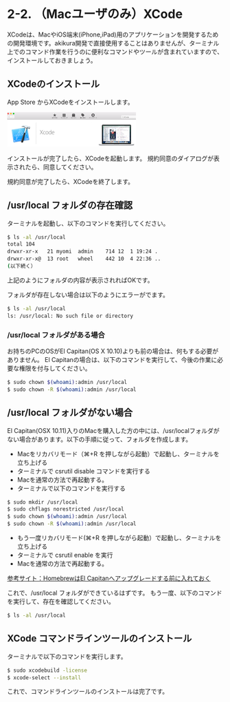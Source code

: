 # 2-2. （Macユーザのみ）XCode
XCodeは、MacやiOS端末(iPhone,iPad)用のアプリケーションを開発するための開発環境です。akikura開発で直接使用することはありませんが、ターミナル上でのコマンド作業を行うのに便利なコマンドやツールが含まれていますので、インストールしておきましょう。

## XCodeのインストール

App Store からXCodeをインストールします。

![App Store](../images/image-02-0001.png)

インストールが完了したら、XCodeを起動します。
規約同意のダイアログが表示されたら、同意してください。

規約同意が完了したら、XCodeを終了します。

## /usr/local フォルダの存在確認

ターミナルを起動し、以下のコマンドを実行してください。

```sh
$ ls -al /usr/local
total 104
drwxr-xr-x   21 myomi  admin    714 12  1 19:24 .
drwxr-xr-x@  13 root   wheel    442 10  4 22:36 ..
(以下続く）
```
上記のようにフォルダの内容が表示されればOKです。

フォルダが存在しない場合は以下のようにエラーがでます。

```sh
$ ls -al /usr/local
ls: /usr/local: No such file or directory
```

### /usr/local フォルダがある場合
お持ちのPCのOSがEl Capitan(OS X 10.10)よりも前の場合は、何もする必要がありません。
El Capitanの場合は、以下のコマンドを実行して、今後の作業に必要な権限を付与してください。

```sh
$ sudo chown $(whoami):admin /usr/local 
$ sudo chown -R $(whoami):admin /usr/local
```

## /usr/local フォルダがない場合

El Capitan(OSX 10.11)入りのMacを購入した方の中には、/usr/localフォルダがない場合があります。以下の手順に従って、フォルダを作成します。

- Macをリカバリモード（⌘+R を押しながら起動）で起動し、ターミナルを立ち上げる
- ターミナルで csrutil disable コマンドを実行する
- Macを通常の方法で再起動する。
- ターミナルで以下のコマンドを実行する
```sh
$ sudo mkdir /usr/local 
$ sudo chflags norestricted /usr/local 
$ sudo chown $(whoami):admin /usr/local 
$ sudo chown -R $(whoami):admin /usr/local
```
- もう一度リカバリモード(⌘+R を押しながら起動）で起動し、ターミナルを立ち上げる
- ターミナルで csrutil enable を実行
- Macを通常の方法で再起動する。

[参考サイト：HomebrewはEl Capitanへアップグレードする前に入れておく](http://qiita.com/riocampos/items/525ec4b35744ad586c5a)

これで、/usr/local フォルダができているはずです。
もう一度、以下のコマンドを実行して、存在を確認してください。
```sh
$ ls -al /usr/local
```

## XCode コマンドラインツールのインストール
ターミナルで以下のコマンドを実行します。
```sh
$ sudo xcodebuild -license
$ xcode-select --install
```

これで、コマンドラインツールのインストールは完了です。